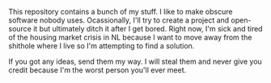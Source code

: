 This repository contains a bunch of my stuff. I like to make obscure software nobody uses. Ocassionally, I'll try to create a project and open-source it but ultimately ditch it after I get bored. Right now, I'm sick and tired of the housing market crisis in NL because I want to move away from the shithole where I live so I'm attempting to find a solution. 

If you got any ideas, send them my way. I will steal them and never give you credit because I'm the worst person you'll ever meet.
